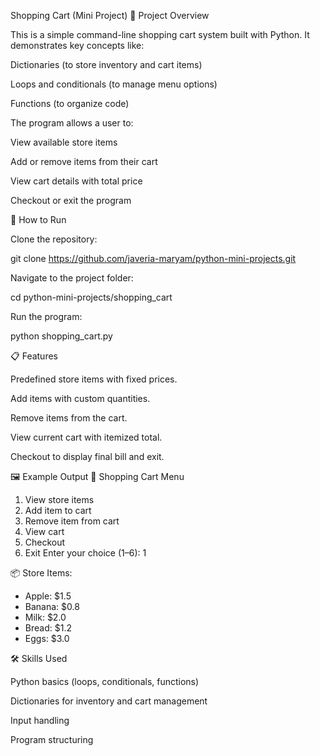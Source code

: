 Shopping Cart (Mini Project)
📌 Project Overview

This is a simple command-line shopping cart system built with Python.
It demonstrates key concepts like:

Dictionaries (to store inventory and cart items)

Loops and conditionals (to manage menu options)

Functions (to organize code)

The program allows a user to:

View available store items

Add or remove items from their cart

View cart details with total price

Checkout or exit the program


🚀 How to Run

Clone the repository:

git clone https://github.com/javeria-maryam/python-mini-projects.git


Navigate to the project folder:

cd python-mini-projects/shopping_cart


Run the program:

python shopping_cart.py

📋 Features

Predefined store items with fixed prices.

Add items with custom quantities.

Remove items from the cart.

View current cart with itemized total.

Checkout to display final bill and exit.

🖼 Example Output
🛒 Shopping Cart Menu
1. View store items
2. Add item to cart
3. Remove item from cart
4. View cart
5. Checkout
6. Exit
Enter your choice (1–6): 1

📦 Store Items:
- Apple: $1.5
- Banana: $0.8
- Milk: $2.0
- Bread: $1.2
- Eggs: $3.0

🛠 Skills Used

Python basics (loops, conditionals, functions)

Dictionaries for inventory and cart management

Input handling

Program structuring